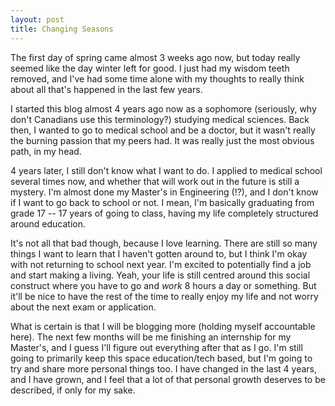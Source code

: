 ```yaml
---
layout: post
title: Changing Seasons
---
```


The first day of spring came almost 3 weeks ago now, but today really seemed like the day winter left for good. I just had my wisdom teeth removed, and I've had some time alone with my thoughts to really think about all that's happened in the last few years.

I started this blog almost 4 years ago now as a sophomore (seriously, why don't Canadians use this terminology?) studying medical sciences. Back then, I wanted to go to medical school and be a doctor, but it wasn't really the burning passion that my peers had. It was really just the most obvious path, in my head.

4 years later, I still don't know what I want to do. I applied to medical school several times now, and whether that will work out in the future is still a mystery. I'm almost done my Master's in Engineering (!?), and I don't know if I want to go back to school or not. I mean, I'm basically graduating from grade 17 -- 17 years of going to class, having my life completely structured around education.

It's not all that bad though, because I love learning. There are still so many things I want to learn that I haven't gotten around to, but I think I'm okay with not returning to school next year. I'm excited to potentially find a job and start making a living. Yeah, your life is still centred around this social construct where you have to go and *work* 8 hours a day or something. But it'll be nice to have the rest of the time to really enjoy my life and not worry about the next exam or application.

What is certain is that I will be blogging more (holding myself accountable here). The next few months will be me finishing an internship for my Master's, and I guess I'll figure out everything after that as I go. I'm still going to primarily keep this space education/tech based, but I'm going to try and share more personal things too. I have changed in the last 4 years, and I have grown, and I feel that a lot of that personal growth deserves to be described, if only for my sake.
